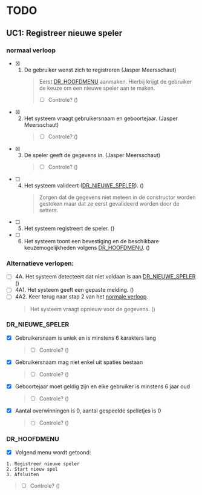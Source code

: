 # TODO

## UC1: Registreer nieuwe speler

### normaal verloop

- [x] 1. De gebruiker wenst zich te registreren (Jasper Meersschaut)
     > Eerst [DR_HOOFDMENU](#dr_hoofdmenu) aanmaken. Hierbij krijgt de gebruiker de keuze om een nieuwe speler aan te maken.
     >
     > - [ ] Controle? ()

- [x] 2. Het systeem vraagt gebruikersnaam en geboortejaar. (Jasper Meersschaut)
     > - [ ] Controle? ()
- [x] 3. De speler geeft de gegevens in. (Jasper Meersschaut)
     > - [ ] Controle? ()
- [ ] 4. Het systeem valideert ([DR_NIEUWE_SPELER](#dr_nieuwe_speler)). ()
     > Zorgen dat de gegevens niet meteen in de constructor worden gestoken maar dat ze eerst gevalideerd worden door de setters.

- [ ] 5. Het systeem registreert de speler. ()
- [ ] 6.  Het systeem toont een bevestiging en de beschikbare keuzemogelijkheden volgens [DR_HOOFDMENU](#dr_hoofdmenu). ()

### Alternatieve verlopen:

- [ ] 4A. Het systeem detecteert dat niet voldaan is aan [DR_NIEUWE_SPELER](#dr_nieuwe_speler) ()
- [ ] 4A1. Het systeem geeft een gepaste melding. ()
- [ ] 4A2. Keer terug naar stap 2 van het [normale verloop](#normaal-verloop).
  > Het systeem vraagt opnieuw voor de gegevens. ()

### DR_NIEUWE_SPELER
- [x] Gebruikersnaam is uniek en is minstens 6 karakters lang
  > - [ ] Controle? ()
- [x] Gebruikersnaam mag niet enkel uit spaties bestaan
  > - [ ] Controle? ()
- [x] Geboortejaar moet geldig zijn en elke gebruiker is minstens 6 jaar oud
  > - [ ] Controle? ()
- [x] Aantal overwinningen is 0, aantal gespeelde spelletjes is 0
  > - [ ] Controle? ()

### DR_HOOFDMENU 
- [x] Volgend menu wordt getoond:

```
1. Registreer nieuwe speler
2. Start nieuw spel
3. Afsluiten
```

> - [ ] Controle? ()
